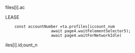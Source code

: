 files[i].ac


LEASE

        const accountNumber =ta.profiles[iccount_num
                        await page4.waitFelementSelector5);
                        await page4.waitForNetworkIdle(
iles[i].id;ount_n
